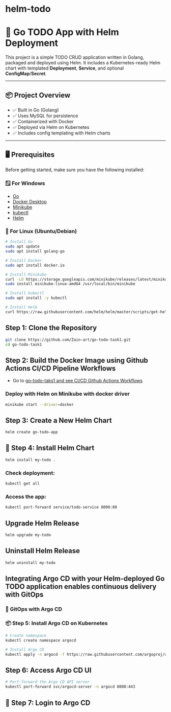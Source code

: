 # helm-todo
# 🧰 Go TODO App with Helm Deployment

This project is a simple TODO CRUD application written in Golang, packaged and deployed using Helm. It includes a Kubernetes-ready Helm chart with templated **Deployment**, **Service**, and optional **ConfigMap**/**Secret**.

---

## 📦 Project Overview

- ✅ Built in Go (Golang)
- ✅ Uses MySQL for persistence
- ✅ Containerized with Docker
- ✅ Deployed via Helm on Kubernetes
- ✅ Includes config templating with Helm charts

---

## 🖥️ Prerequisites

Before getting started, make sure you have the following installed:

### 🪟 For Windows

- [Go](https://go.dev/dl/)
- [Docker Desktop](https://www.docker.com/products/docker-desktop/)
- [Minikube](https://minikube.sigs.k8s.io/docs/start/)
- [kubectl](https://kubernetes.io/docs/tasks/tools/)
- [Helm](https://helm.sh/docs/intro/install/)

### 🐧 For Linux (Ubuntu/Debian)

```bash
# Install Go
sudo apt update
sudo apt install golang-go

# Install Docker
sudo apt install docker.io

# Install Minikube
curl -LO https://storage.googleapis.com/minikube/releases/latest/minikube-linux-amd64
sudo install minikube-linux-amd64 /usr/local/bin/minikube

# Install kubectl
sudo apt install -y kubectl

# Install Helm
curl https://raw.githubusercontent.com/helm/helm/master/scripts/get-helm-3 | bash
```

## Step 1: Clone the Repository
```bash
git clone https://github.com/Zain-art/go-todo-task1.git
cd go-todo-task1
```
## Step 2: Build the Docker Image using Github Actions CI/CD Pipeline Workflows

- Go to [go-todo-taks1 and see CI/CD Github Actions Workflows](https://github.com/Zain-art/go-todo-task1/blob/main/.github/workflows/ci.yml)

### Deploy with Helm on Minikube with docker driver
```bash
minikube start --driver=docker
```
## Step 3: Create a New Helm Chart
```bash
helm create go-todo-app
```
## 🚢 Step 4: Install Helm Chart
```bash
helm install my-todo .
```

### Check deployment:
```bash
kubectl get all
```
### Access the app:
```bash
kubectl port-forward service/todo-service 8000:80
```
##  Upgrade Helm Release
```bash
helm upgrade my-todo
```

## Uninstall Helm Release
```bash
helm uninstall my-todo 
```
##  Integrating Argo CD with your Helm-deployed Go TODO application enables continuous delivery with GitOps
### 🚀 GitOps with Argo CD 
### 📦 Step 5: Install Argo CD on Kubernetes
```bash
# Create namespace
kubectl create namespace argocd

# Install Argo CD
kubectl apply -n argocd -f https://raw.githubusercontent.com/argoproj/argo-cd/stable/manifests/install.yaml
```
##  Step 6: Access Argo CD UI
```bash
# Port-forward the Argo CD API server
kubectl port-forward svc/argocd-server -n argocd 8080:443
```
## 🔐 Step 7: Login to Argo CD



